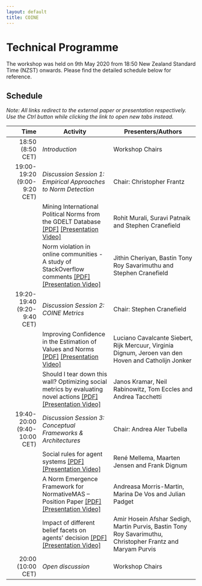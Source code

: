 ```yaml
---
layout: default
title: COINE
---
```


# Technical Programme

The workshop was held on 9th May 2020 from 18:50 New Zealand Standard Time (NZST) onwards. Please find the detailed schedule below for reference.

## Schedule

*Note: All links redirect to the external paper or presentation respectively. Use the Ctrl button while clicking the link to open new tabs instead.*

| Time           |      Activity      |  Presenters/Authors |
|-----------------:|-----------------------|------|
| 18:50 (8:50 CET) | *Introduction* | Workshop Chairs |
| 19:00-19:20 (9:00-9:20 CET) | *Discussion Session 1: Empirical Approaches to Norm Detection* | Chair: Christopher Frantz |
| | Mining International Political Norms from the GDELT Database [\[PDF\]](https://arxiv.org/abs/2003.14027) [\[Presentation Video\]](https://screencast-o-matic.com/watch/cYfYbtzNFy) | Rohit Murali, Suravi Patnaik and Stephen Cranefield |
| | Norm violation in online communities - A study of StackOverflow comments [\[PDF\]](https://arxiv.org/abs/2004.05589) [\[Presentation Video\]](https://underline.io/lecture/95-norm-violation) | Jithin Cheriyan, Bastin Tony Roy Savarimuthu and Stephen Cranefield |
| 19:20-19:40 (9:20-9:40 CET) | *Discussion Session 2: COINE Metrics* | Chair: Stephen Cranefield |
| | Improving Confidence in the Estimation of Values and Norms [\[PDF\]](https://arxiv.org/abs/2004.01056) [\[Presentation Video\]](https://underline.io/lecture/97-improving-confidence-in-the-estimation-of-values-and-norms) | Luciano Cavalcante Siebert, Rijk Mercuur, Virginia Dignum, Jeroen van den Hoven and Catholijn Jonker |
| | Should I tear down this wall? Optimizing social metrics by evaluating novel actions [\[PDF\]](https://arxiv.org/abs/2004.07625) [\[Presentation Video\]](https://www.underline.io/lecture/390-should-i-tear-down-this-wall-optimizing-social-metrics-by-evaluating-novel-actions)  | Janos Kramar, Neil Rabinowitz, Tom Eccles and Andrea Tacchetti |
| 19:40-20:00 (9:40-10:00 CET) | *Discussion Session 3: Conceptual Frameworks & Architectures* | Chair: Andrea Aler Tubella |
| | Social rules for agent systems [\[PDF\]](https://arxiv.org/abs/2004.12797) [\[Presentation Video\]](https://screencast-o-matic.com/watch/cYfZIuAxid) | René Mellema, Maarten Jensen and Frank Dignum |
| | A Norm Emergence Framework for NormativeMAS – Position Paper  [\[PDF\]](https://arxiv.org/abs/2004.02575) [\[Presentation Video\]](https://underline.io/lecture/115-a-norm-emergence-framework-for-normative-mas-position-paper) | Andreasa Morris-Martin, Marina De Vos and Julian Padget |
| | Impact of different belief facets on agents' decision [\[PDF\]](https://arxiv.org/abs/2004.11858) [\[Presentation Video\]](https://screencast-o-matic.com/watch/cYfZXgAwvJ) | Amir Hosein Afshar Sedigh, Martin Purvis, Bastin Tony Roy Savarimuthu, Christopher Frantz and Maryam Purvis |
| 20:00 (10:00 CET) | *Open discussion* | Workshop Chairs |